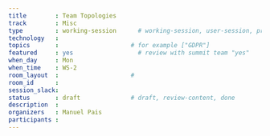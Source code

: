 ```yaml
---
title        : Team Topologies 
track        : Misc
type         : working-session      # working-session, user-session, product-session
technology   :
topics       :                    # for example ["GDPR"]
featured     : yes                  # review with summit team "yes"
when_day     : Mon
when_time    : WS-2
room_layout  :                    #
room_id      :
session_slack: 
status       : draft              # draft, review-content, done
description  :
organizers   : Manuel Pais
participants :
---
```



<!--(add intro)

## WHY

(...)

## What

(...)

## Outcomes

(...)

## References

(...)


## Previous-->
